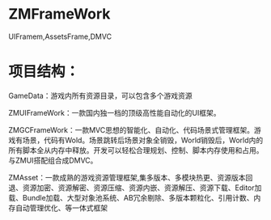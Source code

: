 # ZMFrameWork
UIFramem,AssetsFrame,DMVC
# 项目结构：

GameData：游戏内所有资源目录，可以包含多个游戏资源

ZMUIFrameWork：一款国内独一档的顶级高性能自动化的UI框架。

ZMGCFrameWork：一款MVC思想的智能化、自动化、代码场景式管理框架。游戏有场景，代码有Wold。场景跳转后场景对象全销毁，World销毁后，World内的所有脚本全从内存中释放。开发可以轻松合理规划、控制、脚本内存使用和占用。与ZMUI搭配组合成DMVC。

ZMAsset：一款成熟的游戏资源管理框架,集多版本、多模块热更、资源版本回退、资源加密、资源解密、资源压缩、资源内嵌、资源解压、资源下载、Editor加载、Bundle加载、大型对象池系统、AB冗余剔除、多版本颗粒化、引用计数、内存自动管理优化、等一体式框架
